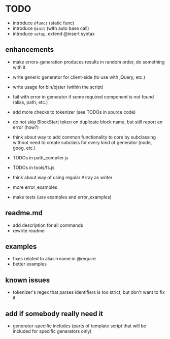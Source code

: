 # TODO

* introduce `@funcs` (static func)
* introduce `@init` (with auto base call)
* introduce `setup`, extend @insert syntax

## enhancements

* make errors-generation produces results in random order, do something with it

* write generic generator for client-side (to use with jQuery, etc.)
* write usage for bin/ojster (within the script)

* fail with error in generator if some required component is not found (alias, path, etc.)
* add more checks to tokenizer (see TODOs in source code)

* do not skip BlockStart token on duplicate block name, but still report an error (how?)
* think about way to add common functionality to core by subclassing without need to create subclass for every kind of generator (node, goog, etc.)

* TODOs in path_compiler.js
* TODOs in tools/fs.js

* think about way of using regular Array as writer

* more error_examples
* make tests (use examples and error_examples)

## readme.md

* add description for all commands
* rewrite readme

## examples

* fixes related to alias->name in @require
* better examples

## known issues

* tokenizer's regex that parses identifiers is too strict, but don't want to fix it

## add if somebody really need it

* generator-specific includes (parts of template script that will be included for specific generators only)
